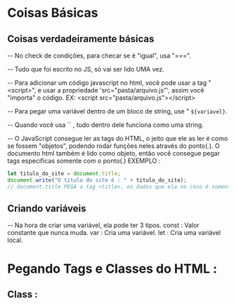 # Coisas Básicas
## Coisas verdadeiramente básicas 
-- No check de condições, para checar se é "igual", usa "\=\=\=".

-- Tudo que foi escrito no JS, só vai ser lido UMA vez.

-- Para adicionar um código javascript no html, você pode usar a tag "\<script>", e usar a propriedade 'src="pasta/arquivo.js"', assim você "importa" o código.
EX: \<script src="pasta/arquivo.js">\</script>

-- Para pegar uma variável dentro de um bloco de string, use " `${variavel}`.

-- Quando você usa  \`\` ,  tudo dentro dele funciona como uma string.

-- O JavaScript consegue ler as tags do HTML, o jeito que ele as ler é como se fossem "objetos", podendo rodar funções neles através do ponto(.). O documento html também é lido como objeto, então você consegue pegar tags especificas somente com o ponto(.)
EXEMPLO :
```js 
let titulo_do_site = document.title;
document.write("O titulo do site é : " + titulo_do_site);
// document.title PEGA a tag <title>, os dados que ela no caso é somente o que tem escrito nele.
```
## Criando variáveis 
-- Na hora de criar uma variável, ela pode ter 3 tipos.
const : Valor constante que nunca muda.
var : Cria uma variável.
let : Cria uma variável local.



# Pegando Tags e Classes do HTML : 
## Class :
